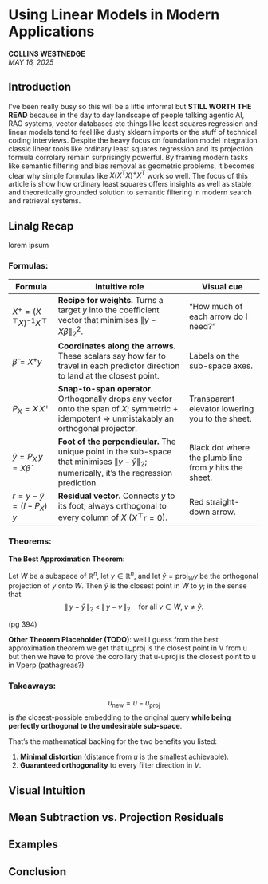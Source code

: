 # Using Linear Models in Modern Applications

**COLLINS WESTNEDGE**  
*MAY 16, 2025*

## Introduction
I've been really busy so this will be a little informal but **STILL WORTH THE READ** because in the day to day landscape of people talking agentic AI, RAG systems, vector databases etc things like least squares regression and linear models tend to feel like dusty sklearn imports or the stuff of technical coding interviews. Despite the heavy focus on foundation model integration classic linear tools like ordinary least squares regression and its projection formula corrolary remain surprisingly powerful. By framing modern tasks like semantic filtering and bias removal as geometric problems, it becomes clear why simple formulas like $X(X^{\mathsf T}X)^{+}X^{\mathsf T}$ work so well. The focus of this article is show how ordinary least squares offers insights as well as stable and theoretically grounded solution to semantic filtering in modern search and retrieval systems. 

## Linalg Recap
lorem ipsum

### Formulas:

| Formula                                                                                                 | Intuitive role                                                                                                                                          | Visual cue                                              |
| ------------------------------------------------------------------------------------------------------- | ------------------------------------------------------------------------------------------------------------------------------------------------------- | ------------------------------------------------------- |
| $X^{+} = (X^{\!\top}X)^{-1}X^{\!\top}$ | **Recipe for weights.** Turns a target $y$ into the coefficient vector that minimises $\lVert y-X\beta\rVert_2^2$.                                      | “How much of each arrow do I need?”                     |
| $\hat{\beta}=X^{+}y$                                                                                    | **Coordinates along the arrows.** These scalars say how far to travel in each predictor direction to land at the closest point.                         | Labels on the sub-space axes.                           |
| $P_X = X\,X^{+}$                                                                                        | **Snap-to-span operator.** Orthogonally drops any vector onto the span of $X$; symmetric + idempotent ⇒ unmistakably an orthogonal projector.           | Transparent elevator lowering you to the sheet.         |
| $\hat y = P_X\,y = X\hat{\beta}$                                                                        | **Foot of the perpendicular.** The unique point in the sub-space that minimises $\lVert y-\hat y\rVert_2$; numerically, it’s the regression prediction. | Black dot where the plumb line from $y$ hits the sheet. |
| $r = y-\hat y = (I-P_X)\,y$                                                                             | **Residual vector.** Connects $y$ to its foot; always orthogonal to every column of $X$ ($X^{\!\top}r=0$).                                                  | Red straight-down arrow.                                |

### Theorems:
**The Best Approximation Theorem:**

Let $W$ be a subspace of $\mathbb{R}^{n}$, let $y \in \mathbb{R}^{n}$, and let 
$\widehat{y} = \operatorname{proj}_{W} y$ be the orthogonal projection of $y$ onto $W$.
Then $\widehat{y}$ is the closest point in $W$ to $y$; in the sense that
$$
  \|\,y - \widehat{y}\,\|_2 
  \;<\; 
  \|\,y - v\,\|_2 
  \quad\text{for all } v \in W,\; v \neq \widehat{y}.
$$

(pg 394)

**Other Theorem Placeholder (TODO)**:
well I guess from the best approximation theorem we get that u_proj is the closest point in V from u but then we have to prove the corollary that u-uproj is the closest point to u in Vperp (pathagreas?)
### Takeaways:

$$
u_{\text{new}} = u-u_{\text{proj}}
$$
is *the* closest-possible embedding to the original query **while being perfectly orthogonal to the undesirable sub-space**.

That’s the mathematical backing for the two benefits you listed:

1. **Minimal distortion** (distance from $u$ is the smallest achievable).
2. **Guaranteed orthogonality** to every filter direction in $V$.

## Visual Intuition
## Mean Subtraction vs. Projection Residuals
## Examples
## Conclusion